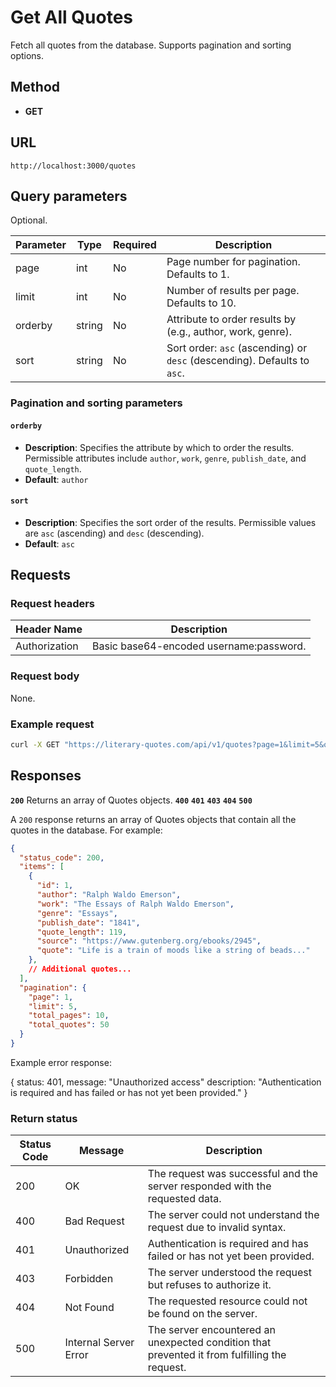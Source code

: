 # Get All Quotes

Fetch all quotes from the database. Supports pagination and sorting options.

## Method

- **GET**

## URL

`http://localhost:3000/quotes`

## Query parameters

<!--Question: Do the query parameters for quotes and pagination need to be here, or should this link to separate references for that, to avoid repetition on a large amount of material? Maybe appendices?-->
<!--TODO: Do more research on parameter serialization and if that applies.-->

Optional.

| Parameter | Type   | Required | Description                                                   |
|-----------|--------|----------|---------------------------------------------------------------|
| page      | int    | No       | Page number for pagination. Defaults to 1.                    |
| limit     | int    | No       | Number of results per page. Defaults to 10.                   |
| orderby   | string | No       | Attribute to order results by (e.g., author, work, genre).    |
| sort      | string | No       | Sort order: `asc` (ascending) or `desc` (descending). Defaults to `asc`. |

### Pagination and sorting parameters

#### `orderby`

- **Description**: Specifies the attribute by which to order the results. Permissible attributes include `author`, `work`, `genre`, `publish_date`, and `quote_length`.
- **Default**: `author`

#### `sort`

- **Description**: Specifies the sort order of the results. Permissible values are `asc` (ascending) and `desc` (descending).
- **Default**: `asc`

## Requests

### Request headers

| Header Name      | Description                                    |
|------------------|------------------------------------------------|
| Authorization    | Basic base64-encoded username:password.        |

### Request body

None.

### Example request

```bash
curl -X GET "https://literary-quotes.com/api/v1/quotes?page=1&limit=5&orderby=author&sort=asc" -H "Authorization: Basic dXNlcm5hbWU6cGFzc3dvcmQ="
```

## Responses

**`200`** Returns an array of Quotes objects.
**`400`**
**`401`**
**`403`**
**`404`**
**`500`**


A `200` response returns an array of Quotes objects that contain all the quotes in the database. For example:

<!--TODO: Add info + links about pagination, limits, etc.?? Does pagination info get returned in the response?-->

```json
{
  "status_code": 200,
  "items": [
    {
      "id": 1,
      "author": "Ralph Waldo Emerson",
      "work": "The Essays of Ralph Waldo Emerson",
      "genre": "Essays",
      "publish_date": "1841",
      "quote_length": 119,
      "source": "https://www.gutenberg.org/ebooks/2945",
      "quote": "Life is a train of moods like a string of beads..."
    },
    // Additional quotes...
  ],
  "pagination": {
    "page": 1,
    "limit": 5,
    "total_pages": 10,
    "total_quotes": 50
  }
}
```

Example error response:

{
    status: 401,
    message: "Unauthorized access"
    description: "Authentication is required and has failed or has not yet been provided."
}

### Return status

| Status Code | Message                | Description                                                                                   |
|-------------|------------------------|-----------------------------------------------------------------------------------------------|
| 200         | OK                     | The request was successful and the server responded with the requested data.                  |
| 400         | Bad Request            | The server could not understand the request due to invalid syntax.                            |
| 401         | Unauthorized           | Authentication is required and has failed or has not yet been provided.                       |
| 403         | Forbidden              | The server understood the request but refuses to authorize it.                                |
| 404         | Not Found              | The requested resource could not be found on the server.                                      |
| 500         | Internal Server Error  | The server encountered an unexpected condition that prevented it from fulfilling the request. |
